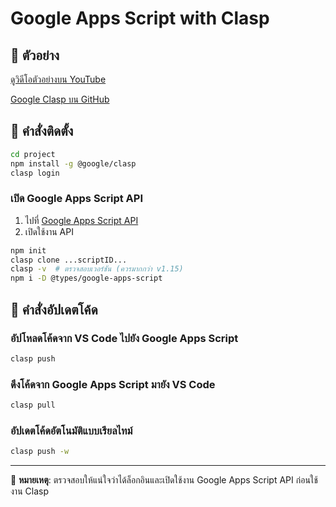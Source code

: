 # Google Apps Script with Clasp

## 📌 ตัวอย่าง

[ดูวิดีโอตัวอย่างบน YouTube](https://youtu.be/iQfs4PM2UYA?si=jEG0KzftEKIMwCaR)

[Google Clasp บน GitHub](https://github.com/google/clasp)

## 🔧 คำสั่งติดตั้ง

```sh
cd project
npm install -g @google/clasp
clasp login
```

### เปิด Google Apps Script API

1. ไปที่ [Google Apps Script API](https://script.google.com/home/usersettings)
2. เปิดใช้งาน API

```sh
npm init
clasp clone ...scriptID...
clasp -v  # ตรวจสอบเวอร์ชัน (ควรมากกว่า v1.15)
npm i -D @types/google-apps-script
```

## 🔄 คำสั่งอัปเดตโค้ด

### อัปโหลดโค้ดจาก VS Code ไปยัง Google Apps Script

```sh
clasp push
```

### ดึงโค้ดจาก Google Apps Script มายัง VS Code

```sh
clasp pull
```

### อัปเดตโค้ดอัตโนมัติแบบเรียลไทม์

```sh
clasp push -w
```

---

📌 **หมายเหตุ**: ตรวจสอบให้แน่ใจว่าได้ล็อกอินและเปิดใช้งาน Google Apps Script API ก่อนใช้งาน Clasp
